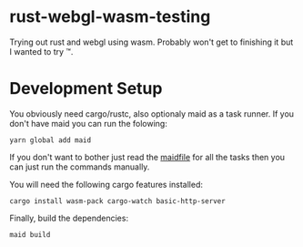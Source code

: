 # rust-webgl-wasm-testing
Trying out rust and webgl using wasm. Probably won't get to finishing it but I wanted to try :tm:.

# Development Setup

You obviously need cargo/rustc, also optionaly maid as a task runner. If you don't have maid you can run the folowing:

`yarn global add maid`

If you don't want to bother just read the [maidfile](maidfile.md) for all the tasks then you can just run the commands manually.

You will need the following cargo features installed:

`cargo install wasm-pack cargo-watch basic-http-server`

Finally, build the dependencies:

`maid build`
